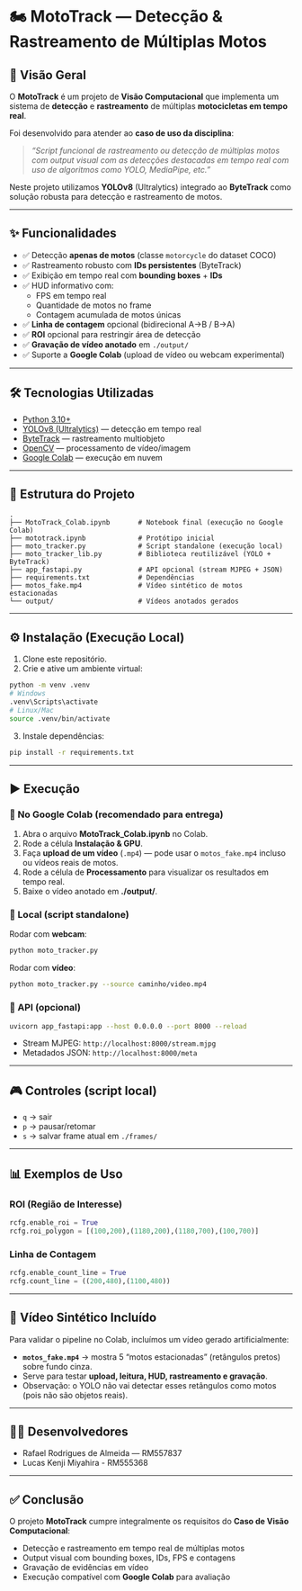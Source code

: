 # 🏍️ MotoTrack — Detecção & Rastreamento de Múltiplas Motos

## 📌 Visão Geral
O **MotoTrack** é um projeto de **Visão Computacional** que implementa um sistema de **detecção** e **rastreamento** de múltiplas **motocicletas em tempo real**.

Foi desenvolvido para atender ao **caso de uso da disciplina**:

> *“Script funcional de rastreamento ou detecção de múltiplas motos com output visual com as detecções destacadas em tempo real com uso de algoritmos como YOLO, MediaPipe, etc.”*

Neste projeto utilizamos **YOLOv8** (Ultralytics) integrado ao **ByteTrack** como solução robusta para detecção e rastreamento de motos.

---

## ✨ Funcionalidades
- ✅ Detecção **apenas de motos** (classe `motorcycle` do dataset COCO)
- ✅ Rastreamento robusto com **IDs persistentes** (ByteTrack)
- ✅ Exibição em tempo real com **bounding boxes** + **IDs**
- ✅ HUD informativo com:
  - FPS em tempo real
  - Quantidade de motos no frame
  - Contagem acumulada de motos únicas
- ✅ **Linha de contagem** opcional (bidirecional A→B / B→A)
- ✅ **ROI** opcional para restringir área de detecção
- ✅ **Gravação de vídeo anotado** em `./output/`
- ✅ Suporte a **Google Colab** (upload de vídeo ou webcam experimental)

---

## 🛠️ Tecnologias Utilizadas
- [Python 3.10+](https://www.python.org/)
- [YOLOv8 (Ultralytics)](https://github.com/ultralytics/ultralytics) — detecção em tempo real
- [ByteTrack](https://github.com/ifzhang/ByteTrack) — rastreamento multiobjeto
- [OpenCV](https://opencv.org/) — processamento de vídeo/imagem
- [Google Colab](https://colab.research.google.com/) — execução em nuvem

---

## 📂 Estrutura do Projeto
```
.
├── MotoTrack_Colab.ipynb       # Notebook final (execução no Google Colab)
├── mototrack.ipynb             # Protótipo inicial
├── moto_tracker.py             # Script standalone (execução local)
├── moto_tracker_lib.py         # Biblioteca reutilizável (YOLO + ByteTrack)
├── app_fastapi.py              # API opcional (stream MJPEG + JSON)
├── requirements.txt            # Dependências
├── motos_fake.mp4              # Vídeo sintético de motos estacionadas
└── output/                     # Vídeos anotados gerados
```

---

## ⚙️ Instalação (Execução Local)
1. Clone este repositório.
2. Crie e ative um ambiente virtual:
```bash
python -m venv .venv
# Windows
.venv\Scripts\activate
# Linux/Mac
source .venv/bin/activate
```
3. Instale dependências:
```bash
pip install -r requirements.txt
```

---

## ▶️ Execução

### 🔹 No Google Colab (recomendado para entrega)
1. Abra o arquivo **MotoTrack_Colab.ipynb** no Colab.
2. Rode a célula **Instalação & GPU**.
3. Faça **upload de um vídeo** (`.mp4`) — pode usar o `motos_fake.mp4` incluso ou vídeos reais de motos.
4. Rode a célula de **Processamento** para visualizar os resultados em tempo real.
5. Baixe o vídeo anotado em **./output/**.

### 🔹 Local (script standalone)
Rodar com **webcam**:
```bash
python moto_tracker.py
```
Rodar com **vídeo**:
```bash
python moto_tracker.py --source caminho/video.mp4
```

### 🔹 API (opcional)
```bash
uvicorn app_fastapi:app --host 0.0.0.0 --port 8000 --reload
```
- Stream MJPEG: `http://localhost:8000/stream.mjpg`
- Metadados JSON: `http://localhost:8000/meta`

---

## 🎮 Controles (script local)
- `q` → sair
- `p` → pausar/retomar
- `s` → salvar frame atual em `./frames/`

---

## 📊 Exemplos de Uso

### ROI (Região de Interesse)
```python
rcfg.enable_roi = True
rcfg.roi_polygon = [(100,200),(1180,200),(1180,700),(100,700)]
```

### Linha de Contagem
```python
rcfg.enable_count_line = True
rcfg.count_line = ((200,480),(1100,480))
```

---

## 🎥 Vídeo Sintético Incluído
Para validar o pipeline no Colab, incluímos um vídeo gerado artificialmente:
- **`motos_fake.mp4`** → mostra 5 “motos estacionadas” (retângulos pretos) sobre fundo cinza.
- Serve para testar **upload, leitura, HUD, rastreamento e gravação**.
- Observação: o YOLO não vai detectar esses retângulos como motos (pois não são objetos reais).

---

## 👨‍💻 Desenvolvedores
- Rafael Rodrigues de Almeida — RM557837
- Lucas Kenji Miyahira - RM555368

---

## ✅ Conclusão
O projeto **MotoTrack** cumpre integralmente os requisitos do **Caso de Visão Computacional**:
- Detecção e rastreamento em tempo real de múltiplas motos
- Output visual com bounding boxes, IDs, FPS e contagens
- Gravação de evidências em vídeo
- Execução compatível com **Google Colab** para avaliação

